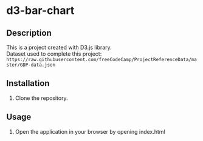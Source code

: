 # d3-bar-chart

## Description
This is a project created with D3.js library.  
Dataset used to complete this project: `https://raw.githubusercontent.com/freeCodeCamp/ProjectReferenceData/master/GDP-data.json`

## Installation
1. Clone the repository.

## Usage
1. Open the application in your browser by opening index.html

